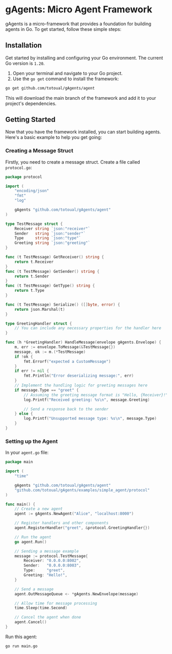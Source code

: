 # gAgents: Micro Agent Framework

gAgents is a micro-framework that provides a foundation for building agents in Go.
To get started, follow these simple steps:

## Installation

Get started by installing and configuring your Go environment. The current Go version is `1.20`.

1. Open your terminal and navigate to your Go project.
2. Use the `go get` command to install the framework:

```bash
go get github.com/totoual/gAgents/agent
```

This will download the main branch of the framework and add it to your project's dependencies.

## Getting Started

Now that you have the framework installed, you can start building agents. Here's a basic example to help you get going:

### Creating a Message Struct

Firstly, you need to create a message struct. Create a file called `protocol.go`:

```go
package protocol

import (
	"encoding/json"
	"fmt"
	"log"

	gAgents "github.com/totoual/gAgents/agent"
)

type TestMessage struct {
	Receiver string `json:"receiver"`
	Sender   string `json:"sender"`
	Type     string `json:"type"`
	Greeting string `json:"greeting"`
}

func (t TestMessage) GetReceiver() string {
	return t.Receiver
}
func (t TestMessage) GetSender() string {
	return t.Sender
}
func (t TestMessage) GetType() string {
	return t.Type
}

func (t TestMessage) Serialize() ([]byte, error) {
	return json.Marshal(t)
}

type GreetingHandler struct {
	// You can include any necessary properties for the handler here
}

func (h *GreetingHandler) HandleMessage(envelope gAgents.Envelope) {
	m, err := envelope.ToMessage(&TestMessage{})
	message, ok := m.(*TestMessage)
	if !ok {
		fmt.Errorf("expected a CustomMessage")
	}
	if err != nil {
		fmt.Println("Error deserializing message:", err)
	}
	// Implement the handling logic for greeting messages here
	if message.Type == "greet" {
		// Assuming the greeting message format is "Hello, {Receiver}!"
		log.Printf("Received greeting: %s\n", message.Greeting)

		// Send a response back to the sender
	} else {
		log.Printf("Unsupported message type: %s\n", message.Type)
	}
}
```

### Setting up the Agent

In your `agent.go` file:

```go
package main

import (
	"time"

	gAgents "github.com/totoual/gAgents/agent"
	"github.com/totoual/gAgents/examples/simple_agent/protocol"
)

func main() {
	// Create a new agent
	agent := gAgents.NewAgent("Alice", "localhost:8000")

	// Register handlers and other components
	agent.RegisterHandler("greet", &protocol.GreetingHandler{})

	// Run the agent
	go agent.Run()

	// Sending a message example
	message := protocol.TestMessage{
		Receiver: "0.0.0.0:8002",
		Sender:   "0.0.0.0:8003",
		Type:     "greet",
		Greeting: "Hello!",
	}

	// Send a message
	agent.OutMessageQueue <- *gAgents.NewEnvelope(message)

	// Allow time for message processing
	time.Sleep(time.Second)

	// Cancel the agent when done
	agent.Cancel()
}
```

Run this agent:

```bash
go run main.go
```